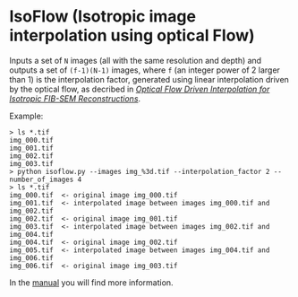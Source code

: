 # IsoFlow (Isotropic image interpolation using optical Flow)
Inputs a set of `N` images (all with the same resolution and depth) and outputs a set of `(f-1)(N-1)` images, where `f` (an integer power of 2 larger than 1) is the interpolation factor, generated using linear interpolation driven by the optical flow, as decribed in [*Optical Flow Driven Interpolation for Isotropic FIB-SEM Reconstructions*]().

Example:

    > ls *.tif
    img_000.tif
    img_001.tif
    img_002.tif
    img_003.tif
    > python isoflow.py --images img_%3d.tif --interpolation_factor 2 --number_of_images 4
    > ls *.tif
    img_000.tif  <- original image img_000.tif
    img_001.tif  <- interpolated image between images img_000.tif and img_002.tif
    img_002.tif  <- original image img_001.tif
    img_003.tif  <- interpolated image between images img_002.tif and img_004.tif
    img_004.tif  <- original image img_002.tif 
    img_005.tif  <- interpolated image between images img_004.tif and img_006.tif
    img_006.tif  <- original image img_003.tif

In the [manual](https://github.com/Z-interpolation/IsoFlow/blob/main/manual/manual.ipynb) you will find more information.
